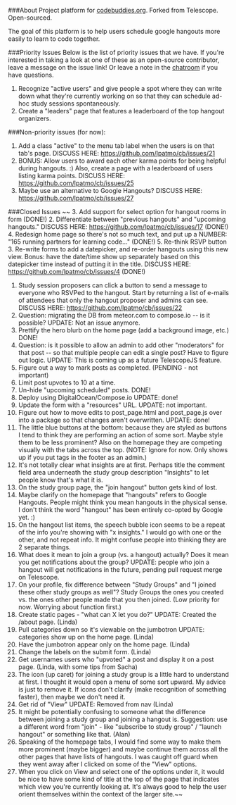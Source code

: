 ###About
Project platform for [codebuddies.org](http://codebuddies.org). Forked from Telescope. Open-sourced.

The goal of this platform is to help users schedule google hangouts more easily to learn to code together.


###Priority Issues
Below is the list of priority issues that we have. If you're interested in taking a look at one of these as an open-source contributor, leave a message on the issue link! Or leave a note in the [chatroom](https://gitter.im/lpatmo/codebuddies-meteor) if you have questions.
1. Recognize "active users" and give people a spot where they can write down what they're currently working on so that they can schedule ad-hoc study sessions spontaneously.
2. Create a "leaders" page that features a leaderboard of the top hangout organizers.



###Non-priority issues (for now):
1. Add a class "active" to the menu tab label when the users is on that tab's page. DISCUSS HERE: https://github.com/lpatmo/cb/issues/21
2. BONUS: Allow users to award each other karma points for being helpful during hangouts. :) Also, create a page with a leaderboard of users listing karma points. DISCUSS HERE: https://github.com/lpatmo/cb/issues/25
3. Maybe use an alternative to Google Hangouts? DISCUSS HERE: https://github.com/lpatmo/cb/issues/27


###Closed Issues
~~
3. Add support for select option for hangout rooms in form (DONE!)
2. Differentiate between "previous hangouts" and "upcoming hangouts." DISCUSS HERE:  https://github.com/lpatmo/cb/issues/17 (DONE!)
4. Redesign home page so there's not so much text, and put up a NUMBER: "165 running partners for learning code..." (DONE!)
5. Re-think RSVP button 
3. Re-write forms to add a datepicker, and re-order hangouts using this new view. Bonus: have the date/time show up separately based on this datepicker time instead of putting it in the title. DISCUSS HERE: https://github.com/lpatmo/cb/issues/4 (DONE!)
1. Study session proposers can click a button to send a message to everyone who RSVPed to the hangout. Start by returning a list of e-mails of attendees that only the hangout proposer and admins can see. DISCUSS HERE: https://github.com/lpatmo/cb/issues/22
16. Question: migrating the DB from meteor.com to compose.io -- is it possible? UPDATE: Not an issue anymore.
13. Prettify the hero blurb on the home page (add a background image, etc.) DONE!
18. Question: is it possible to allow an admin to add other "moderators" for that post -- so that multiple people can edit a single post? Have to figure out logic. UPDATE: This is coming up as a future TelescopeJS feature.
7. Figure out a way to mark posts as completed. (PENDING - not important)
3. Limit post upvotes to 10 at a time.
4. Un-hide "upcoming scheduled" posts. DONE!
4. Deploy using DigitalOcean/Compose.io UPDATE: done!
3. Update the form with a "resources" URL. UPDATE: not important.
19. Figure out how to move edits to post_page.html and post_page.js over into a package so that changes aren't overwritten. UPDATE: done!
22. The little blue buttons at the bottom: because they are styled as buttons I tend to think they are performing an action of some sort. Maybe style them to be less prominent? Also on the homepage they are competing visually with the tabs across the top. (NOTE: Ignore for now. Only shows up if you put <a> tags in the footer as an admin.)
26. It's not totally clear what insights are at first. Perhaps title the comment field area underneath the study group description "Insights" to let people know that's what it is.
27. On the study group page, the "join hangout" button gets kind of lost.
28. Maybe clarify on the homepage that "hangouts" refers to Google Hangouts. People might think you mean hangouts in the physical sense. I don't think the word "hangout" has been entirely co-opted by Google yet. :)
29. On the hangout list items, the speech bubble icon seems to be a repeat of the info you're showing with "x insights." I would go with one or the other, and not repeat info. It might confuse people into thinking they are 2 separate things.
31. What does it mean to join a group (vs. a hangout) actually? Does it mean you get notifications about the group? UPDATE: people who join a hangout will get notifications in the future, pending pull request merge on Telescope.
32. On your profile, fix difference between "Study Groups" and "I joined these other study groups as well"? Study Groups the ones you created vs. the ones other people made that you then joined. (Low priority for now. Worrying about function first.)
9. Create static pages - "what can X let you do?" UPDATE: Created the /about page. (Linda)
10. Pull categories down so it's viewable on the jumbotron UPDATE: categories show up on the home page. (Linda)
11. Have the jumbotron appear only on the home page. (Linda)
5. Change the labels on the submit form. (Linda)
6. Get usernames users who "upvoted" a post and display it on a post page. (Linda, with some tips from Sacha)
20. The icon (up caret) for joining a study group is a little hard to understand at first. I thought it would open a menu of some sort upward. My advice is just to remove it. If icons don't clarify (make recognition of something faster), then maybe we don't need it.
21. Get rid of "View" UPDATE: Removed from nav (Linda)
25. It might be potentially confusing to someone what the difference between joining a study group and joining a hangout is. Suggestion: use a different word from "join" - like "subscribe to study group" / "launch hangout" or something like that. (Alan)
23. Speaking of the homepage tabs, I would find some way to make them more prominent (maybe bigger) and maybe continue them across all the other pages that have lists of hangouts. I was caught off guard when they went away after I clicked on some of the "View" options.
24. When you click on View and select one of the options under it, it would be nice to have some kind of title at the top of the page that indicates which view you're currently looking at. It's always good to help the user orient themselves within the context of the larger site.~~
